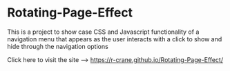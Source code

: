# Rotating-Page-Effect

This is a project to show case CSS and Javascript functionality of a navigation menu that appears as the user interacts with a click to show and hide through the navigation options

Click here to visit the site --> https://r-crane.github.io/Rotating-Page-Effect/ 
